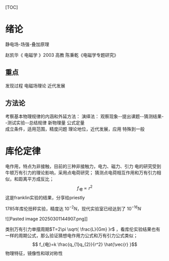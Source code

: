 [TOC]
# 绪论
静电场-场强-叠加原理

赵凯华《 电磁学 》2003 高教
陈秉乾《电磁学专题研究》
## 重点
发现过程
电磁场理论
近代发展
## 方法论
考察基本物理规律的内涵和外延方法：
演绎法： 观察现象--提出课题--猜测结果--测试实验--总结规律  新物理量 公式定量  
成立条件，适用范围，精度问题
理论地位，近代发展，应用
特殊到一般
# 库伦定律
电作用，特点为非接触，目前的三种非接触力，电力、磁力、引力
电的研究受到牛顿万有引力的理论影响，采用点电荷研究；
猜测点电荷相互作用和万有引力相似，和距离平方成反比；
$$
f_{电} \propto r^2 
$$
这是franklin实验的结果，分享给priestly

1785年库伦扭秤实验，精度达 $10^{-2}N$，现代实验室已经达到了 $10^{-16}N$ 

![[Pasted image 20250301144907.png]]

类别万有引力单摆周期$T=2\pi \sqrt{ \frac{L}{Gm} }r$ ，看库伦实验结果也有一样的周期公式，那么验证猜想电作用力公式和万有引力公式类似；
$$
f_{电}=k \frac{q_{1}q_{2}}{r^2} \hat{\vec{r}
}$$
物理特征，镜像性和球对称性
